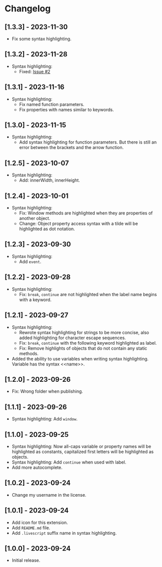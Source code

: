 # Changelog

## [1.3.3] - 2023-11-30

- Fix some syntax highlighting.

## [1.3.2] - 2023-11-28

- Syntax highlighting:
  + Fixed: [Issue #2](https://github.com/tientq64/livescript-vscode/issues/2)

## [1.3.1] - 2023-11-16

- Syntax highlighting:
  + Fix named function parameters.
  + Fix properties with names similar to keywords.

## [1.3.0] - 2023-11-15
- Syntax highlighting:
  + Add syntax highlighting for function parameters. But there is still an error between the brackets and the arrow function.

## [1.2.5] - 2023-10-07

- Syntax highlighting:
  + Add: innerWidth, innerHeight.

## [1.2.4] - 2023-10-01

- Syntax highlighting:
  + Fix: Window methods are highlighted when they are properties of another object.
  + Change: Object property access syntax with a tilde will be highlighted as dot notation.

## [1.2.3] - 2023-09-30

- Syntax highlighting:
  + Add `event`.

## [1.2.2] - 2023-09-28

- Syntax highlighting:
  + Fix: `break`, `continue` are not highlighted when the label name begins with a keyword.

## [1.2.1] - 2023-09-27

- Syntax highlighting:
  + Rewrote syntax highlighting for strings to be more concise, also added highlighting for character escape sequences.
  + Fix: `break`, `continue` with the following keyword highlighted as label.
  + Fix: Remove highlights of objects that do not contain any static methods.
- Added the ability to use variables when writing syntax highlighting. Variable has the syntax &lt;&lt;name&gt;&gt;.

## [1.2.0] - 2023-09-26

- Fix: Wrong folder when publishing.

## [1.1.1] - 2023-09-26

- Syntax highlighting: Add `window`.

## [1.1.0] - 2023-09-25

- Syntax highlighting: Now all-caps variable or property names will be highlighted as constants, capitalized first letters will be highlighted as objects.
- Syntax highlighting: Add `continue` when used with label.
- Add more autocomplete.

## [1.0.2] - 2023-09-24

- Change my username in the license.

## [1.0.1] - 2023-09-24

- Add icon for this extension.
- Add `README.md` file.
- Add `.livescript` suffix name in syntax highlighting.

## [1.0.0] - 2023-09-24

- Initial release.

